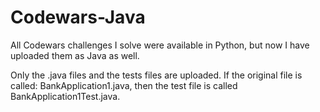 # Codewars-Java
All Codewars challenges I solve were available in Python, but now I have uploaded them as Java as well.


Only the .java files and the tests files are uploaded.
If the original file is called: BankApplication1.java, then the test file is called BankApplication1Test.java.



